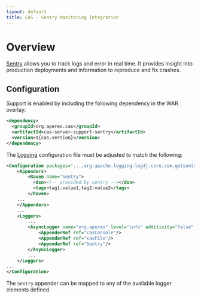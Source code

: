 ```yaml
---
layout: default
title: CAS - Sentry Monitoring Integration
---
```


# Overview

[Sentry](https://sentry.io) allows you to track logs and error in real time. It provides insight into production deployments and information to reproduce and fix crashes.

## Configuration

Support is enabled by including the following dependency in the WAR overlay:

```xml
<dependency>
  <groupId>org.apereo.cas</groupId>
  <artifactId>cas-server-support-sentry</artifactId>
  <version>${cas.version}</version>
</dependency>
```

The [Logging](../installation/Logging.html) configuration file must be adjusted to match the following:

```xml
<Configuration packages="...,org.apache.logging.log4j.core,com.getsentry.raven.log4j2">
    <Appenders>
        <Raven name="Sentry">
          <dsn><!-- provided by sentry --></dsn>
          <tags>tag1:value1,tag2:value2</tags>
        </Raven>
    ...
    </Appenders>
    ...
    <Loggers>
        ...
        <AsyncLogger name="org.apereo" level="info" additivity="false" includeLocation="true">
            <AppenderRef ref="casConsole"/>
            <AppenderRef ref="casFile"/>
            <AppenderRef ref="Sentry"/>
        </AsyncLogger>
        ...
    </Loggers>
...
</Configuration>
```

The `Sentry` appender can be mapped to any of the available logger elements defined.
